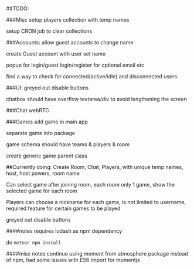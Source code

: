##TODO:

###Misc
setup players collection with temp names

setup CRON job to clear collections

###Accounts:
allow guest accounts to change name

create Guest account with user set name

popup for login/guest login/register for optional email etc

find a way to check for connected(active/idle) and disconnected users

###UI:
greyed out disable buttons

chatbox should have overflow textarea/div to avoid lengthening the screen

###Chat
webRTC

###Games
add game in main app

separate game into package

game schema should have teams & players & room

create generic game parent class

##Currently doing:
Create Room, Chat, Players, with unique temp names, host, host powers, room name

Can select game after joining room, each room only 1 game, show the selected game for each room

Players can choose a nickname for each game, is not limited to username, required feature
for certain games to be played

greyed out disable buttons

####notes
requires lodash as npm dependency

do `meteor npm install`

####misc notes
continue using moment from atmosphere package instead of npm, 
had some issues with ES6 import for momentjs

